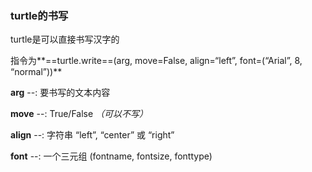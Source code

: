 ### turtle的书写

turtle是可以直接书写汉字的

指令为**==turtle.write==(arg, move=False, align=“left”, font=(“Arial”, 8, “normal”))**

**arg** --: 要书写的文本内容

**move** --: True/False       *（可以不写）*

**align** --: 字符串 “left”, “center” 或 “right”

**font** --: 一个三元组 (fontname, fontsize, fonttype)
